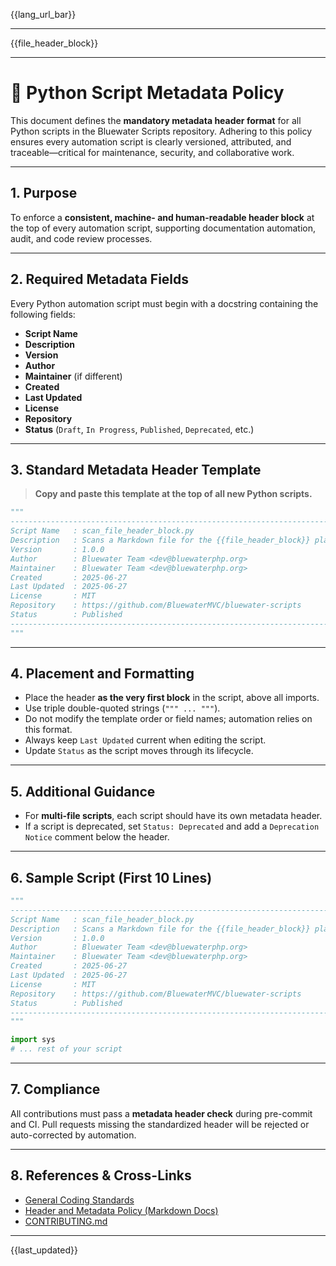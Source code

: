 <!-- Language Navigation Bar (automated on commit) -->

{{lang_url_bar}}

---

<!-- File Header Metadata Block (automated on commit) -->

{{file_header_block}}

---

# 🐍 Python Script Metadata Policy

This document defines the **mandatory metadata header format** for all Python scripts in the Bluewater Scripts repository. Adhering to this policy ensures every automation script is clearly versioned, attributed, and traceable—critical for maintenance, security, and collaborative work.

---

## 1. Purpose

To enforce a **consistent, machine- and human-readable header block** at the top of every automation script, supporting documentation automation, audit, and code review processes.

---

## 2. Required Metadata Fields

Every Python automation script must begin with a docstring containing the following fields:

* **Script Name**
* **Description**
* **Version**
* **Author**
* **Maintainer** (if different)
* **Created**
* **Last Updated**
* **License**
* **Repository**
* **Status** (`Draft`, `In Progress`, `Published`, `Deprecated`, etc.)

---

## 3. Standard Metadata Header Template

> **Copy and paste this template at the top of all new Python scripts.**

```python
"""
------------------------------------------------------------------------------
Script Name   : scan_file_header_block.py
Description   : Scans a Markdown file for the {{file_header_block}} placeholder and returns its position.
Version       : 1.0.0
Author        : Bluewater Team <dev@bluewaterphp.org>
Maintainer    : Bluewater Team <dev@bluewaterphp.org>
Created       : 2025-06-27
Last Updated  : 2025-06-27
License       : MIT
Repository    : https://github.com/BluewaterMVC/bluewater-scripts
Status        : Published
------------------------------------------------------------------------------
"""
```

---

## 4. Placement and Formatting

* Place the header **as the very first block** in the script, above all imports.
* Use triple double-quoted strings (`""" ... """`).
* Do not modify the template order or field names; automation relies on this format.
* Always keep `Last Updated` current when editing the script.
* Update `Status` as the script moves through its lifecycle.

---

## 5. Additional Guidance

* For **multi-file scripts**, each script should have its own metadata header.
* If a script is deprecated, set `Status: Deprecated` and add a `Deprecation Notice` comment below the header.

---

## 6. Sample Script (First 10 Lines)

```python
"""
------------------------------------------------------------------------------
Script Name   : scan_file_header_block.py
Description   : Scans a Markdown file for the {{file_header_block}} placeholder and returns its position.
Version       : 1.0.0
Author        : Bluewater Team <dev@bluewaterphp.org>
Maintainer    : Bluewater Team <dev@bluewaterphp.org>
Created       : 2025-06-27
Last Updated  : 2025-06-27
License       : MIT
Repository    : https://github.com/BluewaterMVC/bluewater-scripts
Status        : Published
------------------------------------------------------------------------------
"""

import sys
# ... rest of your script
```

---

## 7. Compliance

All contributions must pass a **metadata header check** during pre-commit and CI.
Pull requests missing the standardized header will be rejected or auto-corrected by automation.

---

## 8. References & Cross-Links

* [General Coding Standards](../coding-standards.md)
* [Header and Metadata Policy (Markdown Docs)](../../architecture/status/header-policy.md)
* [CONTRIBUTING.md](/CONTRIBUTING.md)

---

{{last_updated}}
